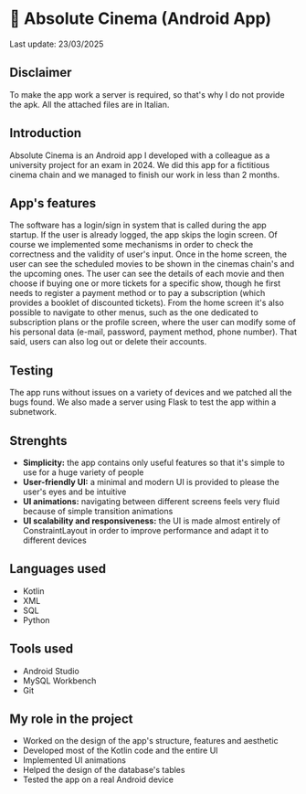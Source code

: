 # 📱 Absolute Cinema (Android App)
Last update: 23/03/2025
## Disclaimer
To make the app work a server is required, so that's why I do not provide the apk. All the attached files are in Italian.
## Introduction
Absolute Cinema is an Android app I developed with a colleague as a university project for an exam in 2024. We did this app for a fictitious cinema chain and we managed to finish our work in less than 2 months.
## App's features
The software has a login/sign in system that is called during the app startup. If the user is already logged, the app skips the login screen. Of course we implemented some mechanisms in order to check the correctness and the validity
of user's input. Once in the home screen, the user can see the scheduled movies to be shown in the cinemas chain's and the upcoming ones. The user can see the details of each movie and then choose if buying one or more tickets for a specific show, 
though he first needs to register a payment method or to pay a subscription (which provides a booklet of discounted tickets). From the home screen it's also possible to navigate to other menus, such as the one dedicated to subscription plans or the
profile screen, where the user can modify some of his personal data (e-mail, password, payment method, phone number). That said, users can also log out or delete their accounts. 
## Testing
The app runs without issues on a variety of devices and we patched all the bugs found. We also made a server using Flask to test the app within a subnetwork.
## Strenghts
- **Simplicity:** the app contains only useful features so that it's simple to use for a huge variety of people
- **User-friendly UI:** a minimal and modern UI is provided to please the user's eyes and be intuitive
- **UI animations:** navigating between different screens feels very fluid because of simple transition animations
- **UI scalability and responsiveness:** the UI is made almost entirely of ConstraintLayout in order to improve performance and adapt it to different devices
## Languages used
- Kotlin
- XML
- SQL
- Python
## Tools used
- Android Studio
- MySQL Workbench
- Git
## My role in the project
- Worked on the design of the app's structure, features and aesthetic
- Developed most of the Kotlin code and the entire UI
- Implemented UI animations
- Helped the design of the database's tables
- Tested the app on a real Android device
